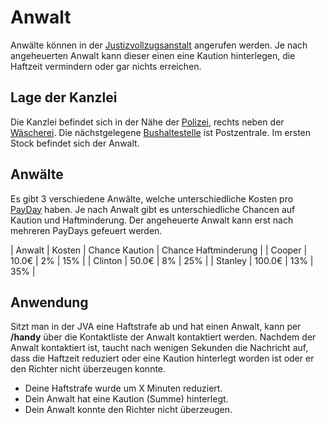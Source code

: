 # Anwalt 

Anwälte können in der [Justizvollzugsanstalt](../../pages/gebäude/jva.md) angerufen werden. Je nach angeheuerten Anwalt kann dieser einen eine Kaution hinterlegen, die Haftzeit vermindern oder gar nichts erreichen.

## Lage der Kanzlei
Die Kanzlei befindet sich in der Nähe der [Polizei](../../pages/fraktionen/polizei.md), rechts neben der [Wäscherei](../../pages/nebenjobs/wäscherei.md). Die nächstgelegene [Bushaltestelle](../../pages/öpnv/bus.md) ist Postzentrale. Im ersten Stock befindet sich der Anwalt.

## Anwälte

Es gibt 3 verschiedene Anwälte, welche unterschiedliche Kosten pro [PayDay](../../pages/allgemein/payday.md) haben. Je nach Anwalt gibt es unterschiedliche Chancen auf Kaution und Haftminderung. Der angeheuerte Anwalt kann erst nach mehreren PayDays gefeuert werden.

| Anwalt | Kosten | Chance Kaution | Chance Haftminderung |
| Cooper | 10.0€ | 2% | 15% |
| Clinton | 50.0€ | 8% | 25% |
| Stanley | 100.0€ | 13% | 35% |

## Anwendung
Sitzt man in der JVA eine Haftstrafe ab und hat einen Anwalt, kann per **/handy** über die Kontaktliste der Anwalt kontaktiert werden. Nachdem der Anwalt kontaktiert ist, taucht nach wenigen Sekunden die Nachricht auf, dass die Haftzeit reduziert oder eine Kaution hinterlegt worden ist oder er den Richter nicht überzeugen konnte.

* Deine Haftstrafe wurde um X Minuten reduziert.
* Dein Anwalt hat eine Kaution (Summe) hinterlegt.
* Dein Anwalt konnte den Richter nicht überzeugen.
